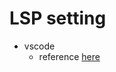 # LSP setting
- vscode 
  - reference [here](https://github.com/kagemeka/vscode/blob/main/docs/lsp_settings.md)
